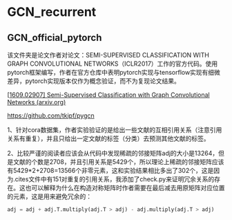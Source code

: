 # GCN_recurrent



## GCN_official_pytorch 

该文件夹是论文作者对论文：SEMI-SUPERVISED CLASSIFICATION WITH GRAPH CONVOLUTIONAL NETWORKS（ICLR2017）工作的官方代码。使用pytorch框架编写，作者在官方仓库中表明pytorch实现与tensorflow实现有细微差异，pytorch实现版本仅作为概念验证，而不为复现论文结果。

[[1609.02907\] Semi-Supervised Classification with Graph Convolutional Networks (arxiv.org)](https://arxiv.org/abs/1609.02907)

https://github.com/tkipf/pygcn

1、针对cora数据集，作者实验验证的是给出一些文献的互相引用关系（注意引用关系有重复），并且只给出一定文献的标签（分类）去预测其他文献的标签。

2、比较严谨的阅读者应该会从代码中发现稀疏的邻接矩阵adj的大小是13264，但是文献的个数是2708，并且引用关系是5429个，所以理论上稀疏的邻接矩阵应该有5429*2+2708=13566个非零元素，这和实验结果相比多出了302个，这是因为.cites文件中有151对重复的引用关系，我添加了check.py来证明冗余关系的存在。这也可以解释为什么在构造对称矩阵时作者需要在最后减去用原矩阵对应位置的元素，这是用来避免冗余的：

```python
adj = adj + adj.T.multiply(adj.T > adj) - adj.multiply(adj.T > adj)
```

